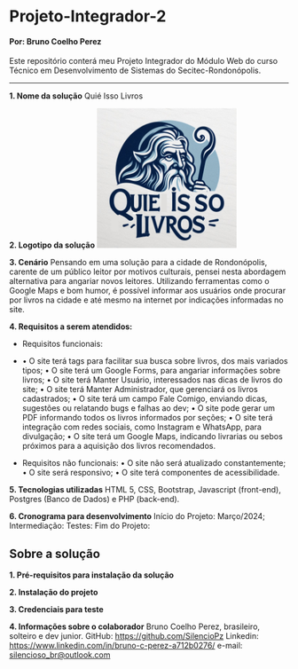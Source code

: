 # Projeto-Integrador-2
#### Por: Bruno Coelho Perez
Este repositório conterá meu Projeto Integrador do Módulo Web do curso Técnico em Desenvolvimento de Sistemas do Secitec-Rondonópolis.
___

**1. Nome da solução**
Quié Isso Livros

**2. Logotipo da solução**
<img src="logo-quie-isso-att-3.png" style="width: 50%; height: 50%;">

**3. Cenário**
Pensando em uma solução para a cidade de Rondonópolis, carente de um público leitor por motivos culturais, pensei nesta abordagem alternativa para angariar novos leitores. Utilizando ferramentas como o Google Maps e bom humor, é possível informar aos usuários onde procurar por livros na cidade e até mesmo na internet por indicações informadas no site.

**4. Requisitos a serem atendidos:**
* Requisitos funcionais:
* •	O site terá tags para facilitar sua busca sobre livros, dos mais variados tipos;
•	O site terá um Google Forms, para angariar informações sobre livros;
•	O site terá Manter Usuário, interessados nas dicas de livros do site;
•	O site terá Manter Administrador, que gerenciará os livros cadastrados;
•	O site terá um campo Fale Comigo, enviando dicas, sugestões ou relatando bugs e falhas ao dev;
•	O site pode gerar um PDF informando todos os livros informados por seções;
•	O site terá integração com redes sociais, como Instagram e WhatsApp, para divulgação;
•	O site terá um Google Maps, indicando livrarias ou sebos próximos para a aquisição dos livros recomendados.

* Requisitos não funcionais:
•	O site não será atualizado constantemente;
•	O site será responsivo;
•	O site terá componentes de acessibilidade.

  
**5. Tecnologias utilizadas**
HTML 5, CSS, Bootstrap, Javascript (front-end), Postgres (Banco de Dados) e PHP (back-end).

**6. Cronograma para desenvolvimento**
Início do Projeto: Março/2024;
Intermediação:
Testes:
Fim do Projeto:

## Sobre a solução

**1. Pré-requisitos para instalação da solução**

**2. Instalação do projeto**

**3. Credenciais para teste**

**4. Informações sobre o colaborador**
Bruno Coelho Perez, brasileiro, solteiro e dev junior. 
GitHub: https://github.com/SilencioPz
Linkedin: https://www.linkedin.com/in/bruno-c-perez-a712b0276/
e-mail: silencioso_br@outlook.com
